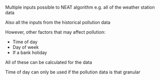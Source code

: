 Multiple inputs possible to NEAT algorithm e.g. all of the weather station data

Also all the inputs from the historical pollution data

However, other factors that may affect pollution:
* Time of day
* Day of week
* If a bank holiday

All of these can be calculated for the data

Time of day can only be used if the pollution data is that granular

